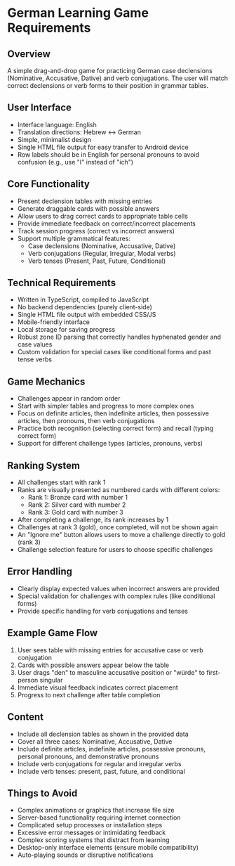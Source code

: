 # German Learning Game Requirements

## Overview
A simple drag-and-drop game for practicing German case declensions (Nominative, Accusative, Dative) and verb conjugations. The user will match correct declensions or verb forms to their position in grammar tables.

## User Interface
- Interface language: English
- Translation directions: Hebrew ↔ German
- Simple, minimalist design
- Single HTML file output for easy transfer to Android device
- Row labels should be in English for personal pronouns to avoid confusion (e.g., use "I" instead of "ich")

## Core Functionality
- Present declension tables with missing entries
- Generate draggable cards with possible answers
- Allow users to drag correct cards to appropriate table cells
- Provide immediate feedback on correct/incorrect placements
- Track session progress (correct vs incorrect answers)
- Support multiple grammatical features:
  - Case declensions (Nominative, Accusative, Dative)
  - Verb conjugations (Regular, Irregular, Modal verbs)
  - Verb tenses (Present, Past, Future, Conditional)

## Technical Requirements
- Written in TypeScript, compiled to JavaScript
- No backend dependencies (purely client-side)
- Single HTML file output with embedded CSS/JS
- Mobile-friendly interface
- Local storage for saving progress
- Robust zone ID parsing that correctly handles hyphenated gender and case values
- Custom validation for special cases like conditional forms and past tense verbs

## Game Mechanics
- Challenges appear in random order
- Start with simpler tables and progress to more complex ones
- Focus on definite articles, then indefinite articles, then possessive articles, then pronouns, then verb conjugations
- Practice both recognition (selecting correct form) and recall (typing correct form)
- Support for different challenge types (articles, pronouns, verbs)

## Ranking System
- All challenges start with rank 1
- Ranks are visually presented as numbered cards with different colors:
  - Rank 1: Bronze card with number 1
  - Rank 2: Silver card with number 2
  - Rank 3: Gold card with number 3
- After completing a challenge, its rank increases by 1
- Challenges at rank 3 (gold), once completed, will not be shown again
- An "Ignore me" button allows users to move a challenge directly to gold (rank 3)
- Challenge selection feature for users to choose specific challenges

## Error Handling
- Clearly display expected values when incorrect answers are provided
- Special validation for challenges with complex rules (like conditional forms)
- Provide specific handling for verb conjugations and tenses

## Example Game Flow
1. User sees table with missing entries for accusative case or verb conjugation
2. Cards with possible answers appear below the table
3. User drags "den" to masculine accusative position or "würde" to first-person singular
4. Immediate visual feedback indicates correct placement
5. Progress to next challenge after table completion

## Content
- Include all declension tables as shown in the provided data
- Cover all three cases: Nominative, Accusative, Dative
- Include definite articles, indefinite articles, possessive pronouns, personal pronouns, and demonstrative pronouns
- Include verb conjugations for regular and irregular verbs
- Include verb tenses: present, past, future, and conditional

## Things to Avoid
- Complex animations or graphics that increase file size
- Server-based functionality requiring internet connection
- Complicated setup processes or installation steps
- Excessive error messages or intimidating feedback
- Complex scoring systems that distract from learning
- Desktop-only interface elements (ensure mobile compatibility)
- Auto-playing sounds or disruptive notifications
